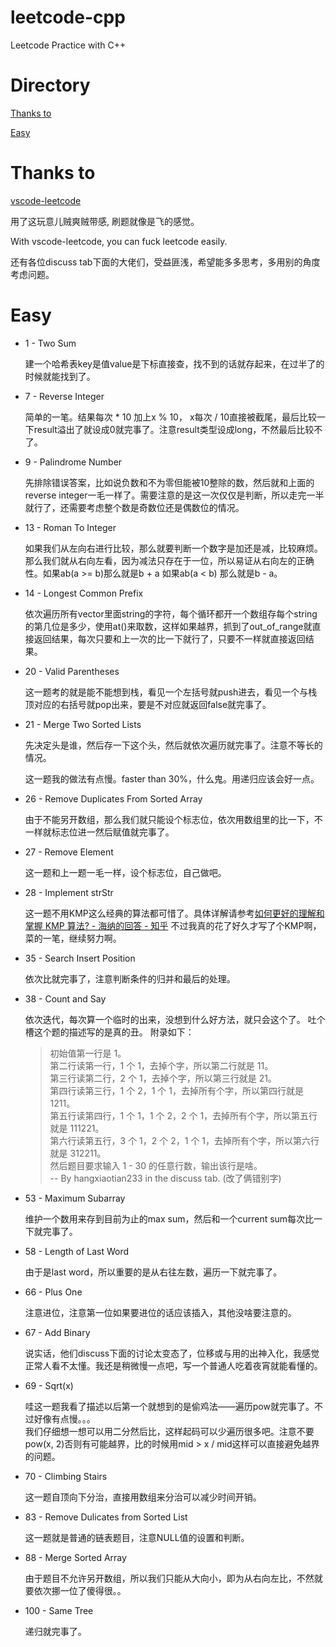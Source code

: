 # leetcode-cpp
Leetcode Practice with C++

# Directory
[Thanks to](#thanks-to)

[Easy](#easy)

# Thanks to
[vscode-leetcode](https://github.com/jdneo/vscode-leetcode)

用了这玩意儿贼爽贼带感, 刷题就像是飞的感觉。

With vscode-leetcode, you can fuck leetcode easily.

还有各位discuss tab下面的大佬们，受益匪浅，希望能多多思考，多用别的角度考虑问题。

# Easy

- 1 - Two Sum
    
    建一个哈希表key是值value是下标直接查，找不到的话就存起来，在过半了的时候就能找到了。

- 7 - Reverse Integer

    简单的一笔。结果每次 * 10 加上x % 10， x每次 / 10直接被截尾，最后比较一下result溢出了就设成0就完事了。注意result类型设成long，不然最后比较不了。

- 9 - Palindrome Number

    先排除错误答案，比如说负数和不为零但能被10整除的数，然后就和上面的reverse integer一毛一样了。需要注意的是这一次仅仅是判断，所以走完一半就行了，还需要考虑整个数是奇数位还是偶数位的情况。

- 13 - Roman To Integer

    如果我们从左向右进行比较，那么就要判断一个数字是加还是减，比较麻烦。那么我们就从右向左看，因为减法只存在于一位，所以易证从右向左的正确性。如果ab(a >= b)那么就是b + a 如果ab(a < b) 那么就是b - a。

- 14 - Longest Common Prefix

    依次遍历所有vector里面string的字符，每个循环都开一个数组存每个string的第几位是多少，使用at()来取数，这样如果越界，抓到了out_of_range就直接返回结果，每次只要和上一次的比一下就行了，只要不一样就直接返回结果。

- 20 - Valid Parentheses

    这一题考的就是能不能想到栈，看见一个左括号就push进去，看见一个与栈顶对应的右括号就pop出来，要是不对应就返回false就完事了。

- 21 - Merge Two Sorted Lists

    先决定头是谁，然后存一下这个头，然后就依次遍历就完事了。注意不等长的情况。

    这一题我的做法有点慢。faster than 30%，什么鬼。用递归应该会好一点。

- 26 - Remove Duplicates From Sorted Array

    由于不能另开数组，那么我们就只能设个标志位，依次用数组里的比一下，不一样就标志位进一然后赋值就完事了。

- 27 - Remove Element

    这一题和上一题一毛一样，设个标志位，自己做吧。

- 28 - Implement strStr

    这一题不用KMP这么经典的算法都可惜了。具体详解请参考[如何更好的理解和掌握 KMP 算法? - 海纳的回答 - 知乎](https://www.zhihu.com/question/21923021/answer/281346746)
    不过我真的花了好久才写了个KMP啊，菜的一笔，继续努力啊。

- 35 - Search Insert Position

    依次比就完事了，注意判断条件的归并和最后的处理。

- 38 - Count and Say

    依次迭代，每次算一个临时的出来，没想到什么好方法，就只会这个了。
    吐个槽这个题的描述写的是真的丑。
    附录如下：
    > 初始值第一行是 1。  
    > 第二行读第一行，1 个 1，去掉个字，所以第二行就是 11。  
    > 第三行读第二行，2 个 1，去掉个字，所以第三行就是 21。  
    > 第四行读第三行，1 个 2，1 个 1，去掉所有个字，所以第四行就是1211。  
    > 第五行读第四行，1 个 1，1 个 2，2 个 1，去掉所有个字，所以第五行就是 111221。  
    > 第六行读第五行，3 个 1，2 个 2，1 个 1，去掉所有个字，所以第六行就是 312211。  
    > 然后题目要求输入 1 - 30 的任意行数，输出该行是啥。  
    > -- By hangxiaotian233 in the discuss tab. (改了俩错别字)

- 53 - Maximum Subarray

    维护一个数用来存到目前为止的max sum，然后和一个current sum每次比一下就完事了。

- 58 - Length of Last Word

    由于是last word，所以重要的是从右往左数，遍历一下就完事了。

- 66 - Plus One

    注意进位，注意第一位如果要进位的话应该插入，其他没啥要注意的。

- 67 - Add Binary

    说实话，他们discuss下面的讨论太变态了，位移或与用的出神入化，我感觉正常人看不太懂。我还是稍微慢一点吧，写一个普通人吃着夜宵就能看懂的。

- 69 - Sqrt(x)

    哇这一题我看了描述以后第一个就想到的是偷鸡法——遍历pow就完事了。不过好像有点慢。。。  
    我们仔细想一想可以用二分然后比，这样起码可以少遍历很多吧。注意不要pow(x, 2)否则有可能越界，比的时候用mid > x / mid这样可以直接避免越界的问题。

- 70 - Climbing Stairs

    这一题自顶向下分治，直接用数组来分治可以减少时间开销。

- 83 - Remove Dulicates from Sorted List
  
    这一题就是普通的链表题目，注意NULL值的设置和判断。

- 88 - Merge Sorted Array

    由于题目不允许另开数组，所以我们只能从大向小，即为从右向左比，不然就要依次挪一位了傻得很。。

- 100 - Same Tree

    递归就完事了。
